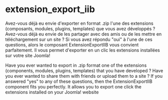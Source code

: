 # extension_export_iib

Avez-vous déjà eu envie d'exporter en format .zip l'une des extensions (composants, modules, plugins, templates) que vous avez développés ? Avez-vous déjà eu envie de les partager avec des amis ou de les mettre en téléchargement sur un site ? Si vous avez répondu "oui" à l'une de ces questions, alors le composant ExtensionExportIIB vous convient parfaitement. Il vous permet d'exporter en un clic les extensions installées sur votre site Joomla!

Have you ever wanted to export in .zip format one of the extensions (components, modules, plugins, templates) that you have developed ? Have you ever wanted to share them with friends or upload them to a site ? If you answered "yes" to any of these questions, then the ExtensionExportIIB component fits you perfectly. It allows you to export one click the extensions installed on your Joomla! website